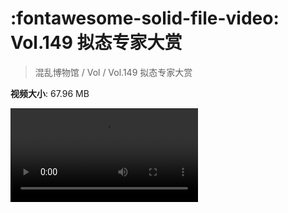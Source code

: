 # :fontawesome-solid-file-video: Vol.149 拟态专家大赏

> 混乱博物馆 / Vol / Vol.149 拟态专家大赏

**视频大小**: 67.96 MB

<div class="video"><video src="https://file.hsyhx.top/archive/混乱博物馆/Vol/149.mp4" controls preload>🤔 您的浏览器不支持 video 标签</video></div>